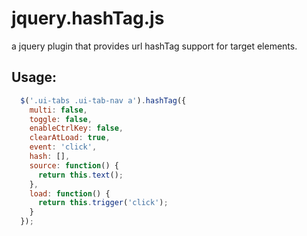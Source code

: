 jquery.hashTag.js
=================

a jquery plugin that provides url hashTag support for target elements.

Usage:
---------

```javascript
  $('.ui-tabs .ui-tab-nav a').hashTag({
    multi: false,
    toggle: false,
    enableCtrlKey: false,
    clearAtLoad: true,
    event: 'click',
    hash: [],
    source: function() {
      return this.text();
    },
    load: function() {
      return this.trigger('click');
    }
  });
```

